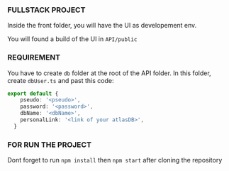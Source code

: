 ### FULLSTACK PROJECT
Inside the front folder, you will have the UI as developement env.

You will found a build of the UI in `API/public`

### REQUIREMENT

You have to create `db` folder at the root of the API folder. 
In this folder, create `dbUser.ts` and past this code: 
```ts 
export default { 
    pseudo: '<pseudo>',
    password: '<password>',
    dbName: '<dbName>',
    personalLink: '<link of your atlasDB>', 
  } 
```
### FOR RUN THE PROJECT

Dont forget to run `npm install` then `npm start` after cloning the repository
